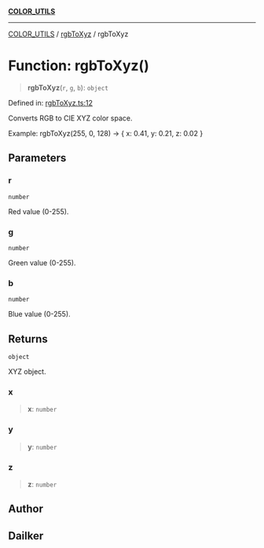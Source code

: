 [**COLOR_UTILS**](../../README.md)

***

[COLOR_UTILS](../../README.md) / [rgbToXyz](../README.md) / rgbToXyz

# Function: rgbToXyz()

> **rgbToXyz**(`r`, `g`, `b`): `object`

Defined in: [rgbToXyz.ts:12](https://github.com/dailker/everyutil/blob/2a1290e25c1270a5e1af64099b97f8d5fc086e59/src/color/rgbToXyz.ts#L12)

Converts RGB to CIE XYZ color space.

Example: rgbToXyz(255, 0, 128) → { x: 0.41, y: 0.21, z: 0.02 }

## Parameters

### r

`number`

Red value (0-255).

### g

`number`

Green value (0-255).

### b

`number`

Blue value (0-255).

## Returns

`object`

XYZ object.

### x

> **x**: `number`

### y

> **y**: `number`

### z

> **z**: `number`

## Author

## Dailker

